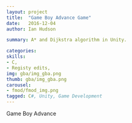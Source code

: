 ```yaml
---
layout: project
title:  "Game Boy Advance Game"
date:   2016-12-04 
author: Ian Hudson

summary: A* and Dijkstra algorithm in Unity.

categories:
skills:
- C,
- Registy edits,
img: gba/img_gba.png
thumb: gba/img_gba.png
carousel:
- fmod/fmod_img.png
tagged: C#, Unity, Game Development
---
```

Game Boy Advance